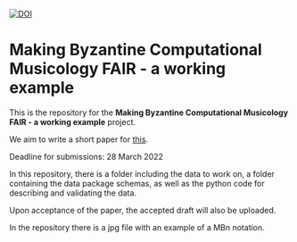 [![DOI](https://zenodo.org/badge/DOI/10.5281/zenodo.6379373.svg)](https://doi.org/10.5281/zenodo.6379373)

# Making Byzantine Computational Musicology FAIR - a working example

This is the repository for the **Making Byzantine Computational Musicology FAIR - a working example** project. 

We aim to write a short paper for [this](https://dlfm.web.ox.ac.uk/). 

Deadline for submissions: 28 March 2022

In this repository, there is a folder including the data to work on, a folder containing the data package schemas, as well as the python code for describing and validating the data. 

Upon acceptance of the paper, the accepted draft will also be uploaded. 

In the repository there is a jpg file with an example of a MBn notation. 
